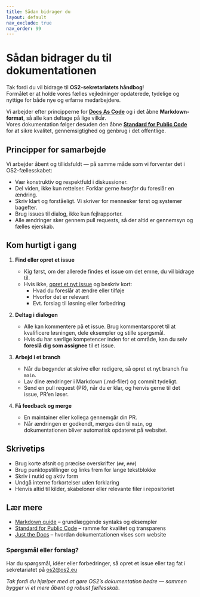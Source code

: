 ```yaml
---
title: Sådan bidrager du
layout: default
nav_exclude: true
nav_order: 99
---
```


# Sådan bidrager du til dokumentationen

Tak fordi du vil bidrage til **OS2-sekretariatets håndbog**!  
Formålet er at holde vores fælles vejledninger opdaterede, tydelige og nyttige for både nye og erfarne medarbejdere.  

Vi arbejder efter principperne for **[Docs As Code](https://openpracticelibrary.com/practice/docs-as-code/)** og i det åbne **Markdown-format**, så alle kan deltage på lige vilkår.  
Vores dokumentation følger desuden den åbne **[Standard for Public Code](https://standard.publiccode.net/)** for at sikre kvalitet, gennemsigtighed og genbrug i det offentlige.


## Principper for samarbejde

Vi arbejder åbent og tillidsfuldt — på samme måde som vi forventer det i OS2-fællesskabet:

- Vær konstruktiv og respektfuld i diskussioner.
- Del viden, ikke kun rettelser. Forklar gerne *hvorfor* du foreslår en ændring.  
- Skriv klart og forståeligt. Vi skriver for mennesker først og systemer bagefter.  
- Brug issues til dialog, ikke kun fejlrapporter.  
- Alle ændringer sker gennem pull requests, så der altid er gennemsyn og fælles ejerskab.  


## Kom hurtigt i gang

1. **Find eller opret et issue**  
   - Kig først, om der allerede findes et issue om det emne, du vil bidrage til.  
   - Hvis ikke, [opret et nyt issue](https://docs.github.com/en/issues/tracking-your-work-with-issues/about-issues) og beskriv kort:
     - Hvad du foreslår at ændre eller tilføje  
     - Hvorfor det er relevant  
     - Evt. forslag til løsning eller forbedring  

2. **Deltag i dialogen**  
   - Alle kan kommentere på et issue. Brug kommentarsporet til at kvalificere løsningen, dele eksempler og stille spørgsmål.  
   - Hvis du har særlige kompetencer inden for et område, kan du selv **foreslå dig som assignee** til et issue.

3. **Arbejd i et branch**  
   - Når du begynder at skrive eller redigere, så opret et nyt branch fra `main`.  
   - Lav dine ændringer i Markdown (.md-filer) og commit tydeligt.  
   - Send en pull request (PR), når du er klar, og henvis gerne til det issue, PR’en løser.  

4. **Få feedback og merge**  
   - En maintainer eller kollega gennemgår din PR.  
   - Når ændringen er godkendt, merges den til `main`, og dokumentationen bliver automatisk opdateret på websitet.


## Skrivetips

- Brug korte afsnit og præcise overskrifter (`##`, `###`)  
- Brug punktopstillinger og links frem for lange tekstblokke  
- Skriv i nutid og aktiv form  
- Undgå interne forkortelser uden forklaring  
- Henvis altid til kilder, skabeloner eller relevante filer i repositoriet  


## Lær mere

- [Markdown guide](https://www.writethedocs.org/guide/writing/markdown/) – grundlæggende syntaks og eksempler  
- [Standard for Public Code](https://standard.publiccode.net/) – ramme for kvalitet og transparens  
- [Just the Docs](https://just-the-docs.github.io/just-the-docs/) – hvordan dokumentationen vises som website  


### Spørgsmål eller forslag?

Har du spørgsmål, idéer eller forbedringer, så opret et issue eller tag fat i sekretariatet på [os2@os2.eu](mailto:os2@os2.eu)


*Tak fordi du hjælper med at gøre OS2’s dokumentation bedre — sammen bygger vi et mere åbent og robust fællesskab.*